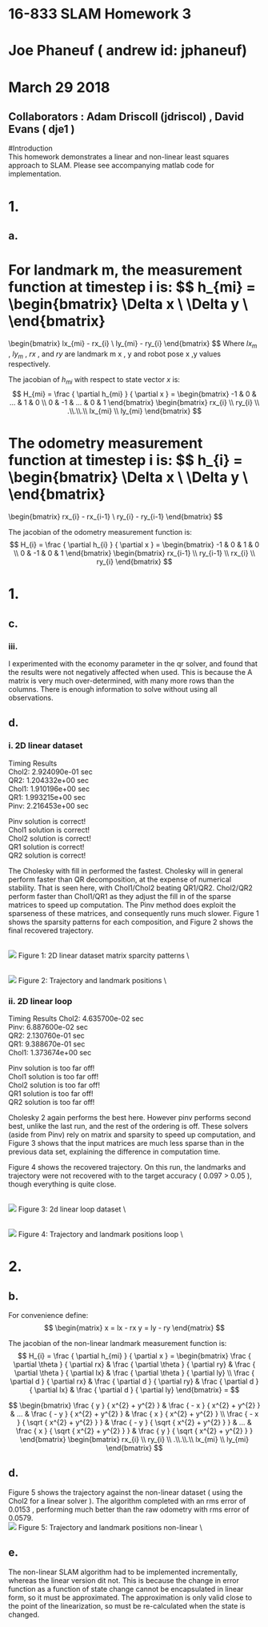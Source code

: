 # 16-833 SLAM Homework 3
# Joe Phaneuf ( andrew id: jphaneuf)
# March 29 2018
## Collaborators : Adam Driscoll (jdriscol) , David Evans ( dje1 )  

#Introduction  
This homework demonstrates a linear and non-linear least squares approach to SLAM. Please see accompanying matlab code for implementation.  

# 1.  
## a.  

For landmark m, the measurement function at timestep i is:
$$
h_{mi} =
\begin{bmatrix}
\Delta x \\
\Delta y \\
\end{bmatrix}
=
\begin{bmatrix}
lx_{mi} - rx_{i} \\
ly_{mi} - ry_{i}
\end{bmatrix}
$$
Where  $lx_{m}$ , $ly_{m}$ , $rx$ , and $ry$ are landmark m x , y and robot pose x ,y values respectively.  

The jacobian of $h_{mi}$ with respect to state vector $x$ is:  
$$
H_{mi} =
\frac { \partial h_{mi} } { \partial x } =
\begin{bmatrix}
-1 &  0 & ... & 1 & 0 \\
 0 & -1 & ... & 0 & 1
\end{bmatrix}
\begin{bmatrix}
rx_{i} \\
ry_{i} \\
.\\.\\.\\
lx_{mi} \\
ly_{mi}
\end{bmatrix}
$$


The odometry measurement function at timestep i is:
$$
h_{i} =
\begin{bmatrix}
\Delta x \\
\Delta y \\
\end{bmatrix}
=
\begin{bmatrix}
rx_{i} - rx_{i-1} \\
ry_{i} - ry_{i-1}
\end{bmatrix}
$$

The jacobian of the odometry measurement function is:
$$
H_{i} =
\frac { \partial h_{i} } { \partial x } =
\begin{bmatrix}
-1 &  0 & 1 & 0 \\
 0 & -1 & 0 & 1
\end{bmatrix}
\begin{bmatrix}
rx_{i-1} \\
ry_{i-1} \\
rx_{i}   \\
ry_{i}
\end{bmatrix}
$$

# 1.  
## c.  
### iii.  
I experimented with the economy parameter in the qr solver, and found that the results were not negatively affected when used. This is because the A matrix is very much over-determined, with many more rows than the columns. There is enough information to solve without using all observations.
 
## d.  
### i. 2D linear dataset  

Timing Results  
Chol2: 2.924090e-01 sec  
QR2:   1.204332e+00 sec  
Chol1: 1.910196e+00 sec  
QR1:   1.993215e+00 sec  
Pinv:  2.216453e+00 sec  
  
Pinv solution is correct!  
Chol1 solution is correct!  
Chol2 solution is correct!  
QR1 solution is correct!  
QR2 solution is correct!  

The Cholesky  with fill in performed the fastest. Cholesky will in general perform faster than QR decomposition, at the expense of numerical stability. That is seen here, with Chol1/Chol2 beating QR1/QR2. Chol2/QR2 perform faster than Chol1/QR1 as they adjust the fill in of the sparse matrices to speed up computation. The Pinv method does exploit the sparseness of these matrices, and consequently runs much slower. Figure 1 shows the sparsity patterns for each composition, and Figure 2 shows the final recovered trajectory.

\
![](./img/1di_spy.png)
Figure 1: 2D linear dataset matrix sparcity patterns
\

\
![](./img/1di_traj.png)
Figure 2: Trajectory and landmark positions 
\
  
  
### ii. 2D linear loop  

Timing Results
Chol2: 4.635700e-02 sec  
Pinv:  6.887600e-02 sec  
QR2:   2.130760e-01 sec  
QR1:   9.388670e-01 sec  
Chol1: 1.373674e+00 sec  
  
Pinv solution is too far off!  
Chol1 solution is too far off!  
Chol2 solution is too far off!  
QR1 solution is too far off!  
QR2 solution is too far off!  

Cholesky 2 again performs the best here. However pinv performs second best, unlike the last run, and the rest of the ordering is off. These solvers (aside from Pinv) rely on matrix and sparsity to speed up computation, and Figure 3 shows that the input matrices are much less sparse than in the previous data set, explaining the difference in computation time.  

Figure 4 shows the recovered trajectory. On this run, the landmarks and trajectory were not recovered with to the target accuracy ( 0.097 > 0.05 ), though everything is quite close.  

\
![](./img/1dii_spy.png)
Figure 3: 2d linear loop dataset 
\

\
![](./img/1dii_traj.png)
Figure 4: Trajectory and landmark positions loop
\  
    
# 2.  
## b.  
For convenience define:  
$$
\begin{matrix}
x = lx - rx
y = ly - ry
\end{matrix}
$$  

The jacobian of the non-linear landmark measurement function is:
$$
H_{i} =
\frac { \partial h_{mi} } { \partial x } =
\begin{bmatrix}
\frac { \partial \theta } { \partial rx} &
\frac { \partial \theta } { \partial ry} &
\frac { \partial \theta } { \partial lx} &
\frac { \partial \theta } { \partial ly} \\
\frac { \partial d } { \partial rx} &
\frac { \partial d } { \partial ry} &
\frac { \partial d } { \partial lx} &
\frac { \partial d } { \partial ly}
\end{bmatrix} =
$$

$$
\begin{bmatrix}
\frac {   y }  { x^{2} + y^{2} } &
\frac { - x }  { x^{2} + y^{2} } &
... &
\frac { - y }  { x^{2} + y^{2} } &
\frac {   x }  { x^{2} + y^{2} } \\
\frac { - x }  { \sqrt { x^{2} + y^{2} } } &
\frac { - y }  { \sqrt { x^{2} + y^{2} } } &
... &
\frac {   x }  { \sqrt { x^{2} + y^{2} } } &
\frac {   y }  { \sqrt { x^{2} + y^{2} } }
\end{bmatrix}
\begin{bmatrix}
rx_{i} \\
ry_{i} \\
.\\.\\.\\
lx_{mi} \\
ly_{mi}
\end{bmatrix}
$$  
   
## d.  
Figure 5 shows the trajectory against the non-linear dataset ( using the Chol2 for a linear solver ). The algorithm completed with an rms error of 0.0153 , performing much better than the raw odometry with rms error of 0.0579.
\
![](./img/2d_traj.png)
Figure 5: Trajectory and landmark positions non-linear
\  
  
  
## e.  
The non-linear SLAM algorithm had to be implemented incrementally, whereas the linear version dit not. This is because the change in error function as a function of state change cannot be encapsulated in linear form, so it must be approximated. The approximation is only valid close to the point of the linearization, so must be re-calculated when the state is changed.  
